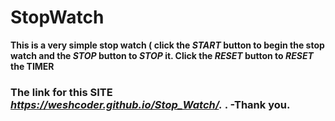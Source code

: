 # StopWatch

**This is a very simple stop watch ( click the *START* button to begin the stop watch and the *STOP* button to *STOP* it. Click the *RESET* button to *RESET* the TIMER**

### The link for this SITE *https://weshcoder.github.io/Stop_Watch/.* . -Thank you.